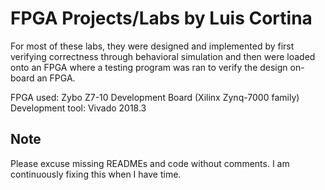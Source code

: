 # FPGA Projects/Labs by Luis Cortina
For most of these labs, they were designed and implemented by first verifying correctness through behavioral simulation and then were loaded onto an FPGA where a testing program was ran to verify the design on-board an FPGA.

FPGA used: Zybo Z7-10 Development Board (Xilinx Zynq-7000 family)
<br />
Development tool: Vivado 2018.3
## Note
Please excuse missing READMEs and code without comments. I am continuously fixing this when I have time.